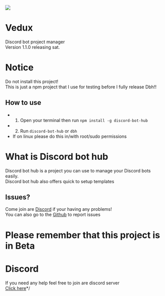 <img src="https://img.shields.io/npm/dw/discord-bot-hub?style=for-the-badge"> <br>
# Vedux
Discord bot project manager<br>
Version 1.1.0 releasing sat.

# Notice 
Do not install this project!<br>
This is just a npm project that I use for testing before I fully release Dbh!!
## How to use
- 1. Open your terminal then run `npm install -g discord-bot-hub`
- 2. Run `discord-bot-hub` or `dbh`
- If on linux please do this in/with root/sudo permissions

# What is Discord bot hub
Discord bot hub is a project you can use to manage your Discord bots easily.<br>
Discord bot hub also offers quick to setup templates

## Issues?
Come join are [Discord](https://discord.gg/6CBjEncwyv) if your having any problems!<br>
You can also go to the [Github](https://github.com/Vedux-Development/Discord-bot-hub) to report issues

#  Please remember that this project is in Beta

# Discord
If you need any help feel free to join are discord server <br>
[Click here](https://discord.gg/6CBjEncwyv)*/
